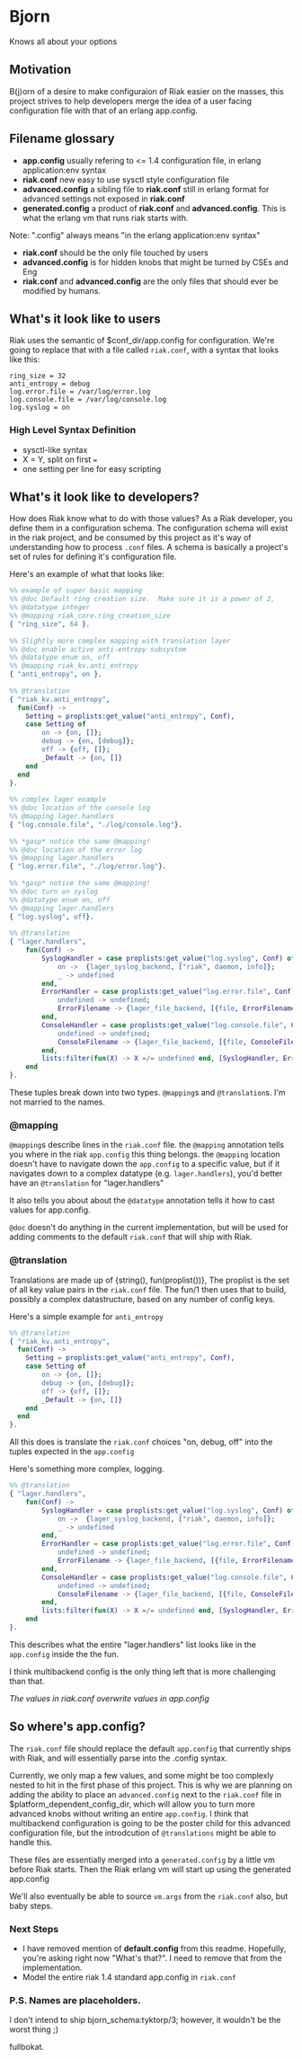 # Bjorn
Knows all about your options

## Motivation
B(j)orn of a desire to make configuraion of Riak easier on the masses, this project strives to help developers merge the idea of a user facing configuration file with that of an erlang app.config.

## Filename glossary

* **app.config** usually refering to <= 1.4 configuration file, in erlang application:env syntax
* **riak.conf** new easy to use sysctl style configuration file
* **advanced.config** a sibling file to **riak.conf** still in erlang format for advanced settings not exposed in **riak.conf**
* **generated.config** a product of **riak.conf** and **advanced.config**. This is what the erlang vm that runs riak starts with.

Note: ".config" always means "in the erlang application:env syntax"

* **riak.conf** should be the only file touched by users
* **advanced.config** is for hidden knobs that might be turned by CSEs and Eng
* **riak.conf** and **advanced.config** are the only files that should ever be modified by humans.

## What's it look like to users

Riak uses the semantic of $conf_dir/app.config for configuration. We're going to  replace that with a file called `riak.conf`, with a syntax that looks like this:

```
ring_size = 32
anti_entropy = debug
log.error.file = /var/log/error.log
log.console.file = /var/log/console.log
log.syslog = on
```

### High Level Syntax Definition
* sysctl-like syntax
* X = Y, split on first `=`
* one setting per line for easy scripting

## What's it look like to developers? 
How does Riak know what to do with those values? As a Riak developer, you define them in a configuration schema. The configuration schema will exist in the riak project, and be consumed by this project as it's way of understanding how to process `.conf` files. A schema is basically a project's set of rules for defining it's configuration file.

Here's an example of what that looks like:

```erlang
%% example of super basic mapping
%% @doc Default ring creation size.  Make sure it is a power of 2,
%% @datatype integer
%% @mapping riak_core.ring_creation_size
{ "ring_size", 64 }.
 
%% Slightly more complex mapping with translation layer
%% @doc enable active anti-entropy subsystem
%% @datatype enum on, off
%% @mapping riak_kv.anti_entropy
{ "anti_entropy", on }.
 
%% @translation
{ "riak_kv.anti_entropy",
  fun(Conf) ->
  	Setting = proplists:get_value("anti_entropy", Conf), 
  	case Setting of
  		on -> {on, []};
  		debug -> {on, [debug]};
  		off -> {off, []};
  		_Default -> {on, []}
  	end
  end
}.
 
%% complex lager example
%% @doc location of the console log
%% @mapping lager.handlers
{ "log.console.file", "./log/console.log"}.
 
%% *gasp* notice the same @mapping!
%% @doc location of the error log
%% @mapping lager.handlers
{ "log.error.file", "./log/error.log"}.
 
%% *gasp* notice the same @mapping!
%% @doc turn on syslog
%% @datatype enum on, off
%% @mapping lager.handlers
{ "log.syslog", off}.
 
%% @translation
{ "lager.handlers",
	fun(Conf) ->
		SyslogHandler = case proplists:get_value("log.syslog", Conf) of
			on ->  {lager_syslog_backend, ["riak", daemon, info]};
			_ -> undefined
		end,
		ErrorHandler = case proplists:get_value("log.error.file", Conf) of
			undefined -> undefined;
			ErrorFilename -> {lager_file_backend, [{file, ErrorFilename}, {level, error}]}
		end,
        ConsoleHandler = case proplists:get_value("log.console.file", Conf) of
        	undefined -> undefined;
        	ConsoleFilename -> {lager_file_backend, [{file, ConsoleFilename}, {level, info}]}
        end,
        lists:filter(fun(X) -> X =/= undefined end, [SyslogHandler, ErrorHandler, ConsoleHandler]) 
	end
}.
```

These tuples break down into two types. `@mapping`s and `@translation`s. I'm not married to the names.

### @mapping
`@mapping`s describe lines in the `riak.conf` file. the `@mapping` annotation tells you where in the riak `app.config` this thing belongs. the `@mapping` location doesn't have to navigate down the `app.config` to a specific value, but if it navigates down to a complex datatype (e.g. `lager.handlers`), you'd better have an `@translation` for "lager.handlers"

It also tells you about about the `@datatype` annotation tells it how to cast values for app.config.

`@doc` doesn't do anything in the current implementation, but will be used for adding comments to the default `riak.conf` that will ship with Riak.

### @translation
Translations are made up of {string(), fun(proplist())}, The proplist is the set of all key value pairs in the `riak.conf` file. The fun/1 then uses that to build, possibly a complex datastructure, based on any number of config keys.

Here's a simple example for `anti_entropy`

```erlang
%% @translation
{ "riak_kv.anti_entropy",
  fun(Conf) ->
  	Setting = proplists:get_value("anti_entropy", Conf), 
  	case Setting of
  		on -> {on, []};
  		debug -> {on, [debug]};
  		off -> {off, []};
  		_Default -> {on, []}
  	end
  end
}.
```

All this does is translate the `riak.conf` choices "on, debug, off" into the tuples expected in the `app.config`

Here's something more complex, logging.

```erlang
%% @translation
{ "lager.handlers",
	fun(Conf) ->
		SyslogHandler = case proplists:get_value("log.syslog", Conf) of
			on ->  {lager_syslog_backend, ["riak", daemon, info]};
			_ -> undefined
		end,
		ErrorHandler = case proplists:get_value("log.error.file", Conf) of
			undefined -> undefined;
			ErrorFilename -> {lager_file_backend, [{file, ErrorFilename}, {level, error}]}
		end,
        ConsoleHandler = case proplists:get_value("log.console.file", Conf) of
        	undefined -> undefined;
        	ConsoleFilename -> {lager_file_backend, [{file, ConsoleFilename}, {level, info}]}
        end,
        lists:filter(fun(X) -> X =/= undefined end, [SyslogHandler, ErrorHandler, ConsoleHandler]) 
	end
}.
```
This describes what the entire "lager.handlers" list looks like in the `app.config` inside the the fun.

I think multibackend config is the only thing left that is more challenging than that.

*The values in riak.conf overwrite values in app.config*

## So where's app.config?

The `riak.conf` file should replace the default `app.config` that currently ships with Riak, and will essentially parse into the .config syntax.

Currently, we only map a few values, and some might be too complexly nested to hit in the first phase of this project. This is why we are planning on adding the ability to place an `advanced.config` next to the `riak.conf` file in $platform_dependent_config_dir, which will allow you to turn more advanced knobs without writing an entire `app.config`. I think that multibackend configuration is going to be the poster child for this advanced configuration file, but the introdcution of `@translations` might be able to handle this.

These files are essentially merged into a `generated.config` by a little vm before Riak starts. Then the Riak erlang vm will start up using the generated app.config

We'll also eventually be able to source `vm.args` from the `riak.conf` also, but baby steps.

### Next Steps
* I have removed mention of **default.config** from this readme. Hopefully, you're asking right now "What's that?". I need to remove that from the implementation.
* Model the entire riak 1.4 standard app.config in `riak.conf`

### P.S. Names are placeholders. 
I don't intend to ship bjorn_schema:tyktorp/3; however, it wouldn't be the worst thing ;)

fullbokat.
